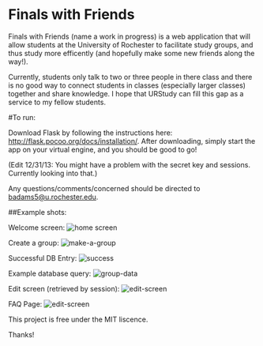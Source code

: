 Finals with Friends
==========

Finals with Friends (name a work in progress) is a web application that will allow students at the University of Rochester to facilitate 
study groups, and thus study more efficently (and hopefully make some new friends along the way!). 

Currently, students only talk to two or three people in there class and there is no good way to connect students in classes (especially larger classes) 
together and share knowledge. I hope that URStudy can fill this gap as a service to my fellow students.

#To run:

Download Flask by following the instructions here: http://flask.pocoo.org/docs/installation/. After downloading, simply start the app on your virtual engine, and you should be good to go! 

(Edit 12/31/13: You might have a problem with the secret key and sessions. Currently looking into that.)

Any questions/comments/concerned should be directed to badams5@u.rochester.edu.

##Example shots:

Welcome screen:
![home screen](https://raw.github.com/bramses/URStudying/master/urpics/Capture8.JPG)

Create a group:
![make-a-group](https://raw.github.com/bramses/URStudying/master/urpics/Capture6.JPG)

Successful DB Entry:
![success](https://raw.github.com/bramses/URStudying/master/urpics/Captur11.JPG)

Example database query:
![group-data](https://raw.github.com/bramses/URStudying/master/urpics/Capture7.JPG)

Edit screen (retrieved by session):
![edit-screen](https://raw.github.com/bramses/URStudying/master/urpics/Capture9.JPG)

FAQ Page:
![edit-screen](https://raw.github.com/bramses/URStudying/master/urpics/Capture10.JPG)



This project is free under the MIT liscence.

Thanks!
